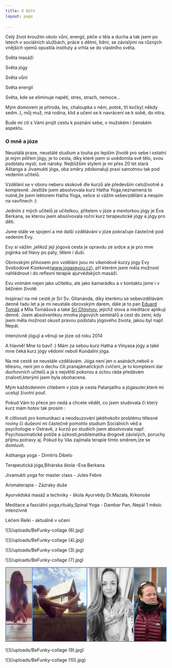 ```yaml
---
title: O Báře
layout: page

---
```

Celý život kroužím okolo vůní, energií, péče o těla a ducha a tak jsem po letech v sociálních službách, práce s dětmi, lidmi, se závislými na různých vnějších vjemů opustila instituty a vrhla se do vlastního světa.

Světa masáží

Světa jógy

Světa vůní

Světa energií

Světa, kde se eliminuje napětí, stres, strach, nemoce…

Mým domovem je příroda, les, chaloupka v něm, potok, tři kočky( někdy sedm..), můj muž, má rodina, klid a učení se k navrácení se k sobě, do nitra.

Bude mi ctí s Vámi projít cestu k poznání sebe, v mužském i ženském aspektu.

### O mně a józe

Neustálá praxe, neustálé studium a touha po lepším životě pro sebe i ostatní je mým pilířem jógy, je to cesta, díky které jsem si uvědomila své tělo, svou podstatu mysli, své nároky. Nejbližším stylem je mi přes 20 let stará Aštanga a Jivamukti jóga, oba směry zdokonaluji praxí samotnou tak pod vedením učitelů.

Vzdělání se v oboru neberu skokově dle kurzů ale především celoživotně a komplexně. Jestliže jsem absolvovala kurz Hatha Yoga,neznamená to nutně,že jsem lektorem Hatha Yoga, velice si vážím sebevzdělání a nespím na vavřínech :)

Jedním z mých učitelů je učitelkou, přítelem v józe a mentorkou jógy je Eva Berkana, se kterou jsem absolvovala roční kurz terapeutické jógy a jógy pro děti.

Jsme stále ve spojení a mé další vzdělávání v józe pokračuje částečně pod vedením Evy.

Evy si vážím ,jelikož její jógová cesta je opravdu ze srdce a je pro mne jogínka od hlavy po paty, tělem i duší.

Obrovským přínosem pro vzdělání jsou mi víkendové kurzy jógy Evy Svobodové Kizekové(www.jogasevou.cz), při kterém jsem měla možnost nahlédnout i do reflexní terapie ajurvédských masáží.

Evu vnímám nejen jako učitelku, ale jako kamarádku a v kontaktu jsme i v běžném životě.

Inspirací na mé cestě je Srí Sv. Gitanánda, díky kterému se sebevzdělávám denně řadu let a je mi neustále obrovským darem, dále je to pan [Eduard Tomáš](https://cs.wikipedia.org/wiki/Eduard_Tom%C3%A1%C5%A1) a Míla Tomášová a také [Srí Chinmoy](https://cs.wikipedia.org/wiki/%C5%A0r%C3%AD_%C4%8Cinmoj), jejichž slova a meditace aplikuji denně. Jsem absolventkou mnoha jógových seminářů a cest do zemí, kdy jsem měla možnost okusit pravou podstatu jógového života, jakou byl např. Nepál.

Intenzivně jóguji a věnuji se józe od roku 2014

A hlavně! Mne to baví! :) Mám za sebou kurz Hatha a Vinyasa jógy a také mne čeká kurz jógy vědomí neboli Kundalíni jóga.

Na mé cestě se neustále vzdělávám. Jóga není jen o asánách,neboli o tělesnu, není jen o dechu čili pranajámatických cvičení, je to komplexní dar duchovních učitelů a já s největší pokorou a úctou ráda předávám znalosti,kterými jsem byla obohacena.

Mým každodenním chlebem v józe je cesta Patanjalího a jógasuter,které mi ucelují životní pouť.

Pokud Vám to přece jen nedá a chcete vědět, co jsem studovala či který kurz mám hotov tak prosím :

K citlivosti pro komunikaci a neodsuzování jakéhokoliv problému tělesné roviny či duševní mi částečně pomohlo studium Sociálních věd a psychologie v Ostravě, z kurzů po studiích jsem absolvovala např. Psychosomatické potíže a úzkosti,problematika drogově závislých, poruchy příjmu potravy aj. Pokud by Vás zajímala terapie tímto směrem,lze se domluvit.

Asthanga yoga - Dimitris Dibelo

Terapeutická jóga,Bihárska škola -Eva Berkana

Jivamukti yoga for master class - Jules Febre

Aromaterapie - Zázraky duše

Ayurvédská masáž a techniky - škola Ayurvédy Dr.Mazala, Krkonoše

Meditace a fasciální yoga,rituály,Spinal Yoga - Dambar Pan, Nepál 1 měsíc intenzivně

Léčení Reiki - aktuálně v učení

![](/uploads/BeFunky-collage (6).jpg)

![](/uploads/BeFunky-collage (4).jpg)

![](/uploads/BeFunky-collage (3).jpg)

![](/uploads/BeFunky-collage (7).jpg)

![](/uploads/BeFunky-collage-2.jpg)

![](/uploads/BeFunky-collage (9).jpg)

![](/uploads/BeFunky-collage (10).jpg)